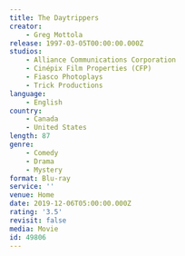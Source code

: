 ```yaml
---
title: The Daytrippers
creator:
    - Greg Mottola
release: 1997-03-05T00:00:00.000Z
studios:
    - Alliance Communications Corporation
    - Cinépix Film Properties (CFP)
    - Fiasco Photoplays
    - Trick Productions
language:
    - English
country:
    - Canada
    - United States
length: 87
genre:
    - Comedy
    - Drama
    - Mystery
format: Blu-ray
service: ''
venue: Home
date: 2019-12-06T05:00:00.000Z
rating: '3.5'
revisit: false
media: Movie
id: 49806
---
```



